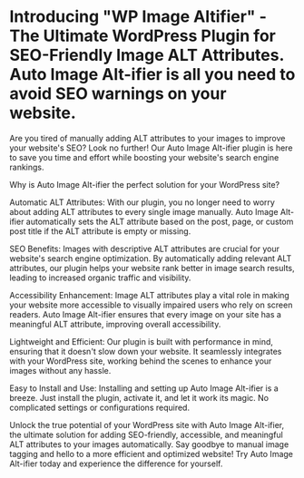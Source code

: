 # Introducing "WP Image Altifier" - The Ultimate WordPress Plugin for SEO-Friendly Image ALT Attributes. Auto Image Alt-ifier is all you need to avoid SEO warnings on your website.

Are you tired of manually adding ALT attributes to your images to improve your website's SEO? Look no further! Our Auto Image Alt-ifier plugin is here to save you time and effort while boosting your website's search engine rankings.

Why is Auto Image Alt-ifier the perfect solution for your WordPress site?

Automatic ALT Attributes: With our plugin, you no longer need to worry about adding ALT attributes to every single image manually. Auto Image Alt-ifier automatically sets the ALT attribute based on the post, page, or custom post title if the ALT attribute is empty or missing.

SEO Benefits: Images with descriptive ALT attributes are crucial for your website's search engine optimization. By automatically adding relevant ALT attributes, our plugin helps your website rank better in image search results, leading to increased organic traffic and visibility.

Accessibility Enhancement: Image ALT attributes play a vital role in making your website more accessible to visually impaired users who rely on screen readers. Auto Image Alt-ifier ensures that every image on your site has a meaningful ALT attribute, improving overall accessibility.

Lightweight and Efficient: Our plugin is built with performance in mind, ensuring that it doesn't slow down your website. It seamlessly integrates with your WordPress site, working behind the scenes to enhance your images without any hassle.

Easy to Install and Use: Installing and setting up Auto Image Alt-ifier is a breeze. Just install the plugin, activate it, and let it work its magic. No complicated settings or configurations required.

Unlock the true potential of your WordPress site with Auto Image Alt-ifier, the ultimate solution for adding SEO-friendly, accessible, and meaningful ALT attributes to your images automatically. Say goodbye to manual image tagging and hello to a more efficient and optimized website! Try Auto Image Alt-ifier today and experience the difference for yourself.
